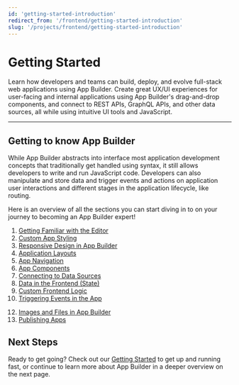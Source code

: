 ```yaml
---
id: 'getting-started-introduction'
redirect_from: '/frontend/getting-started-introduction'
slug: '/projects/frontend/getting-started-introduction'
---
```


# Getting Started

Learn how developers and teams can build, deploy, and evolve full-stack web applications using App Builder. Create great UX/UI experiences for user-facing and internal applications using App Builder's drag-and-drop components, and connect to REST APIs, GraphQL APIs, and other data sources, all while using intuitive UI tools and JavaScript.

---

## Getting to know App Builder

While App Builder abstracts into interface most application development concepts that traditionally get handled using syntax, it still allows developers to write and run JavaScript code. Developers can also manipulate and store data and trigger events and actions on application user interactions and different stages in the application lifecycle, like routing.

Here is an overview of all the sections you can start diving in to on your journey to becoming an App Builder expert!

1. [Getting Familiar with the Editor](/projects/frontend/getting-started-what-is-app-builder.md)
2. [Custom App Styling](/projects/frontend/custom-app-styling-introduction.md)
3. [Responsive Design in App Builder](/projects/frontend/responsive-design-in-app-builder-introduction.md)
4. [Application Layouts](/projects/frontend/application-layouts-introduction.md)
5. [App Navigation](/projects/frontend/app-navigation-introduction.md)
6. [App Components](/projects/frontend/app-components/introduction)
7. [Connecting to Data Sources](/projects/frontend/connecting-to-data-sources-introduction.md)
8. [Data in the Frontend (State)](/projects/frontend/data-in-the-frontend-introduction.md)
9. [Custom Frontend Logic](/projects/frontend/custom-frontend-logic-introduction.md)
10. [Triggering Events in the App](/projects/frontend/triggering-events-in-the-app-introduction.md)
<!--11. Authenticating App Users - **Docs coming soon...** -->
12. [Images and Files in App Builder](/projects/frontend/images-and-files-in-app-builder-introduction.md)
13. [Publishing Apps](/projects/frontend/publishing-apps-introduction.md)
<!-- 14. Global App Settings - **Docs coming soon...** -->

## Next Steps

Ready to get going? Check out our [Getting Started](/projects/frontend/getting-started-building-fullstack-gotomarket-apps-on-8base.md) to get up and running fast, or continue to learn more about App Builder in a deeper overview on the next page.
